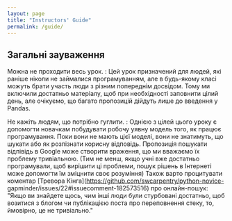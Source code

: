 ```yaml
---
layout: page
title: "Instructors' Guide"
permalink: /guide/
---
```


## Загальні зауваження

Можна не проходити весь урок.
:   Цей урок призначений для людей, які раніше ніколи не займалися програмуванням, 
    але в будь-якому класі можуть брати участь люди з різним попереднім досвідом.
    Тому ми включили достатньо матеріалу, щоб при необхідності заповнити цілий день, 
    але очікуємо, що багато пропозицій дійдуть лише до введення у Pandas.

Не кажіть людям, що потрібно гуглити.
:   Однією з цілей цього уроку 
    є допомогти новачкам побудувати робочу уявну модель того, як працює програмування.
    Поки вони не мають цієї моделі, 
   вони не знатимуть, що шукати або як розпізнати корисну відповідь.
    Пропозиція пошукати відпівідь в Google може створити враження, що ми вважаємо їх проблему тривіальною.
    (Тим не менш, якщо учні вже достатньо програмували, щоб вирішити ці проблеми, 
    пошук рішень в Інтернеті може допомогти їм зміцнити своє розуміння)
    Також варто процитувати коментар 
 [Тревора Кінга](https://github.com/swcarpentry/python-novice-
    gapminder/issues/22#issuecomment-182573516)
    про онлайн-пошук:
    "Якщо ви знайдете щось, 
    чим інші люди були стурбовані достатньо, щоб возитися з блогом чи публікацією поста про переповнення стеку, 
    то, ймовірно, це не тривіально."

